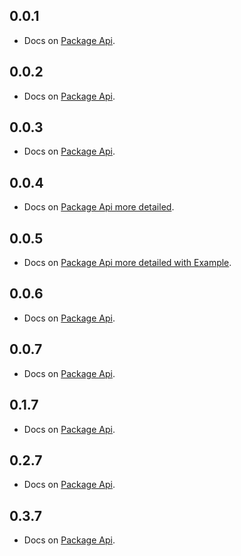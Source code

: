 ## 0.0.1

- Docs on <a href="https://github.com/AbdallahAwd/tap_to_expand">Package Api</a>.

## 0.0.2

- Docs on <a href="https://github.com/AbdallahAwd/tap_to_expand">Package Api</a>.

## 0.0.3

- Docs on <a href="https://github.com/AbdallahAwd/tap_to_expand">Package Api</a>.

## 0.0.4

- Docs on <a href="https://github.com/AbdallahAwd/tap_to_expand">Package Api more detailed</a>.

## 0.0.5

- Docs on <a href="https://github.com/AbdallahAwd/tap_to_expand">Package Api more detailed with Example</a>.

## 0.0.6

- Docs on <a href="https://github.com/AbdallahAwd/tap_to_expand">Package Api</a>.

## 0.0.7

- Docs on <a href="https://github.com/AbdallahAwd/tap_to_expand">Package Api</a>.

## 0.1.7

- Docs on <a href="https://github.com/AbdallahAwd/tap_to_expand">Package Api</a>.

## 0.2.7

- Docs on <a href="https://github.com/AbdallahAwd/tap_to_expand">Package Api</a>.

## 0.3.7

- Docs on <a href="https://github.com/AbdallahAwd/tap_to_expand">Package Api</a>.
